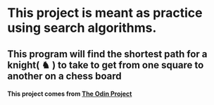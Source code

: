 # This project is meant as practice using search algorithms.

## This program will find the shortest path for a knight( ♞ ) to take to get from one square to another on a chess board

#### This project comes from [The Odin Project](https://www.theodinproject.com/paths/full-stack-ruby-on-rails/courses/ruby-programming/lessons/knights-travails)
